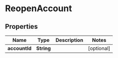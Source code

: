 

# ReopenAccount


## Properties

| Name | Type | Description | Notes |
|------------ | ------------- | ------------- | -------------|
|**accountId** | **String** |  |  [optional] |



